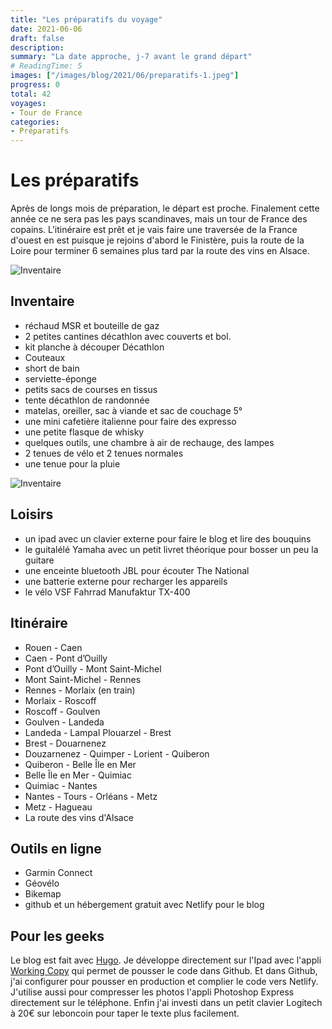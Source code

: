```yaml
---
title: "Les préparatifs du voyage"
date: 2021-06-06
draft: false
description: 
summary: "La date approche, j-7 avant le grand départ"
# ReadingTime: 5
images: ["/images/blog/2021/06/preparatifs-1.jpeg"]
progress: 0
total: 42
voyages:
- Tour de France
categories:
- Préparatifs
---
```

# Les préparatifs 

Après de longs mois de préparation, le départ est proche. Finalement cette année ce ne sera pas les pays scandinaves, mais un tour de France des copains. L'itinéraire est prêt et je vais faire une traversée de la France d'ouest en est puisque je rejoins d'abord le Finistère, puis la route de la Loire pour terminer 6 semaines plus tard par la route des vins en Alsace.

![Inventaire](/images/blog/2021/06/preparatifs-1.jpeg "Les preparatifs")

## Inventaire
- réchaud MSR et bouteille de gaz
- 2 petites cantines décathlon avec couverts et bol.
- kit planche à découper Décathlon
- Couteaux
- short de bain
- serviette-éponge
- petits sacs de courses en tissus
- tente décathlon de randonnée
- matelas, oreiller, sac à viande et sac de couchage 5°
- une mini cafetière italienne pour faire des expresso
- une petite flasque de whisky
- quelques outils, une chambre à air de rechauge, des lampes
- 2 tenues de vélo et 2 tenues normales
- une tenue pour la pluie

![Inventaire](/images/blog/2021/06/preparatifs-2.jpeg "Les preparatifs")

## Loisirs
- un ipad avec un clavier externe pour faire le blog et lire des bouquins
- le guitalélé Yamaha avec un petit livret théorique pour bosser un peu la guitare
- une enceinte bluetooth JBL pour écouter The National
- une batterie externe pour recharger les appareils
- le vélo VSF Fahrrad Manufaktur TX-400

## Itinéraire
- Rouen - Caen
- Caen - Pont d’Ouilly
- Pont d’Ouilly - Mont Saint-Michel
- Mont Saint-Michel - Rennes
- Rennes - Morlaix (en train)
- Morlaix - Roscoff
- Roscoff - Goulven
- Goulven  - Landeda
- Landeda - Lampal Plouarzel - Brest
- Brest - Douarnenez
- Douzarnenez - Quimper - Lorient - Quiberon
- Quiberon - Belle Île en Mer
- Belle Île en Mer - Quimiac
- Quimiac - Nantes
- Nantes - Tours - Orléans - Metz
- Metz - Hagueau
- La route des vins d'Alsace
  
## Outils en ligne
- Garmin Connect
- Géovélo
- Bikemap
- github et un hébergement gratuit avec Netlify pour le blog


## Pour les geeks
Le blog est fait avec [Hugo](https://gohugo.io). Je développe directement sur l'Ipad avec l'appli [Working Copy](https://workingcopyapp.com) qui permet de pousser le code dans Github. Et dans Github, j'ai configurer pour pousser en production et complier le code vers Netlify.
J'utilise aussi pour compresser les photos l'appli Photoshop Express directement sur le téléphone.
Enfin j'ai investi dans un petit clavier Logitech à 20€ sur leboncoin pour taper le texte plus facilement.